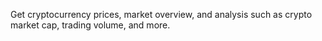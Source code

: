Get cryptocurrency prices, market overview, and analysis such as crypto market cap, trading volume, and more.